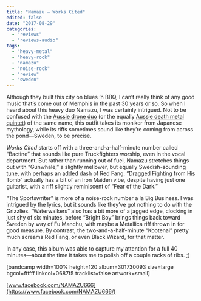 ```yaml
---
title: "Namazu – Works Cited"
edited: false
date: "2017-08-29"
categories:
  - "reviews"
  - "reviews-audio"
tags:
  - "heavy-metal"
  - "heavy-rock"
  - "namazu"
  - "noise-rock"
  - "review"
  - "sweden"
---
```


Although they built this city on blues ‘n BBQ, I can’t really think of any good music that’s come out of Memphis in the past 30 years or so. So when I heard about this heavy duo Namazu, I was certainly intrigued. Not to be confused with the [Aussie drone duo](https://namazu1.bandcamp.com/) (or the equally [Aussie death metal quintet](https://soundcloud.com/namazuband)) of the same name, this outfit takes its moniker from Japanese mythology, while its riffs sometimes sound like they’re coming from across the pond—Sweden, to be precise.

_Works Cited_ starts off with a three-and-a-half-minute number called “Bactine” that sounds like pure Truckfighters worship, even in the vocal department. But rather than running out of fuel, Namazu stretches things out with “Gunwhale,” a slightly mellower, but equally Swedish-sounding tune, with perhaps an added dash of Red Fang. “Dragged Fighting from His Tomb” actually has a bit of an Iron Maiden vibe, despite having just one guitarist, with a riff slightly reminiscent of “Fear of the Dark.”

“The Sportswriter” is more of a noise-rock number a la Big Business. I was intrigued by the lyrics, but it sounds like they’ve got nothing to do with the Grizzlies. “Waterwalkers” also has a bit more of a jagged edge, clocking in just shy of six minutes, before “Bright Boy” brings things back toward Sweden by way of Fu Manchu, with maybe a Metallica riff thrown in for good measure. By contrast, the two-and-a-half-minute “Kootenai” pretty much screams Red Fang, or even Black Wizard, for that matter.

In any case, this album was able to capture my attention for a full 40 minutes—about the time it takes me to polish off a couple racks of ribs. ;)

\[bandcamp width=100% height=120 album=301730093 size=large bgcol=ffffff linkcol=0687f5 tracklist=false artwork=small\]

[www.facebook.com/NAMAZU666](https://www.facebook.com/NAMAZU666/)
